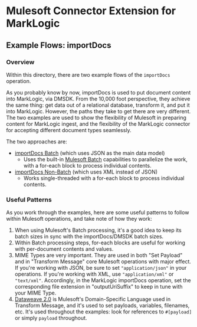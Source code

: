 # Mulesoft Connector Extension for MarkLogic #

## Example Flows: importDocs ##

### Overview ###

Within this directory, there are two example flows of the ```importDocs``` operation.  

As you probably know by now, importDocs is used to put document content into MarkLogic, via DMSDK.  From the 10,000 foot perspective, they achieve the same thing: get data out of a relational database, transform it, and put it into MarkLogic.  However, the paths they take to get there are very different.  The two examples are used to show the flexibility of Mulesoft in preparing content for MarkLogic ingest, and the flexibility of the MarkLogic connector for accepting different document types seamlessly.

The two approaches are:

* <a href="batch/">importDocs Batch</a> (which uses JSON as the main data model)
  * Uses the built-in <a href="https://docs.mulesoft.com/mule-runtime/4.1/batch-processing-concept">Mulesoft Batch</a> capabilities to parallelize the work, with a for-each block to process individual contents. 
* <a href="non-batch/">importDocs Non-Batch</a> (which uses XML instead of JSON)
  *  Works single-threaded with a for-each block to process individual contents. 

### Useful Patterns ###

As you work through the examples, here are some useful patterns to follow within Mulesoft operations, and take note of how they work:

1. When using Mulesoft's Batch processing, it's a good idea to keep its batch sizes in sync with the importDocs/DMSDK batch sizes.
2. Within Batch processing steps, for-each blocks are useful for working with per-document contents and values.
3. MIME Types are very important. They are used in both "Set Payload" and in "Transform Message" core Mulesoft operations with major effect.  If you're working with JSON, be sure to set ```"application/json"``` in your operations.  If you're working with XML, use ```"application/xml"``` or ```"text/xml"```.  Accordingly, in the MarkLogic importDocs operation, set the corresponding file extension in "outputUriSuffix" to keep in tune with your MIME Type.
4. <a href="https://docs.mulesoft.com/mule-runtime/4.1/intro-expressions">Dataweave 2.0</a> is Mulesoft's Domain-Specific Language used in Transform Message, and it's used to set payloads, variables, filenames, etc. It's used throughout the examples: look for references to ```#[payload]``` or simply ```payload``` throughout. 












